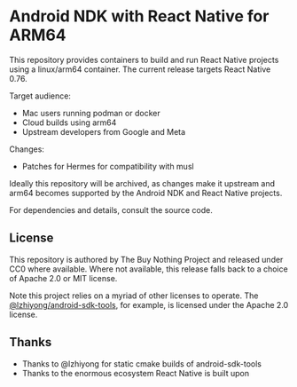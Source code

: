 # Android NDK with React Native for ARM64

This repository provides containers to build and run React Native projects using a linux/arm64 container.
The current release targets React Native 0.76.

Target audience:
- Mac users running podman or docker
- Cloud builds using arm64
- Upstream developers from Google and Meta

Changes:
- Patches for Hermes for compatibility with musl

Ideally this repository will be archived, as changes make it upstream and arm64 becomes supported by the Android NDK and React Native projects.

For dependencies and details, consult the source code.

## License

This repository is authored by The Buy Nothing Project and released under CC0 where available.
Where not available, this release falls back to a choice of Apache 2.0 or MIT license.

Note this project relies on a myriad of other licenses to operate. 
The [@lzhiyong/android-sdk-tools](https://github.com/lzhiyong/android-sdk-tools/), for example, is licensed under the Apache 2.0 license.


## Thanks

- Thanks to @lzhiyong for static cmake builds of android-sdk-tools
- Thanks to the enormous ecosystem React Native is built upon 


